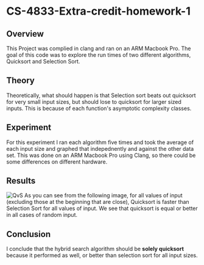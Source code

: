# CS-4833-Extra-credit-homework-1

## Overview
This Project was complied in clang and ran on an ARM Macbook Pro.
The goal of this code was to explore the run times of two different algorithms, Quicksort and Selection Sort.

## Theory
Theoretically, what should happen is that Selection sort beats out quicksort for very small input sizes, but should lose to quicksort for larger sized inputs. 
This is because of each function's asymptotic complexity classes. 

## Experiment
For this experiment I ran each algorithm five times and took the average of each input size and graphed that indepednently and against the other data set. 
This was done on an ARM Macbook Pro using Clang, so there could be some differences on different hardware.

## Results
![QvS](https://user-images.githubusercontent.com/94238706/156947083-ebecd833-2d3d-4fef-8192-afacd1f90ef7.png)
As you can see from the following image, for all values of input (excluding those at the beginning that are close), Quicksort is faster than Selection Sort for all values of input. 
We see that quicksort is equal or better in all cases of random input. 

## Conclusion
I conclude that the hybrid search algorithm should be **solely quicksort** because it performed as well, or better than selection sort for all input sizes.
